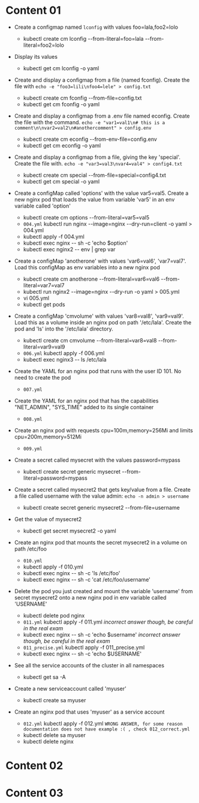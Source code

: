 # Content 01
- Create a configmap named `lconfig` with values foo=lala,foo2=lolo
    - kubectl create cm lconfig --from-literal=foo=lala --from-literal=foo2=lolo
- Display its values
    - kubectl get cm lconfig -o yaml
- Create and display a configmap from a file (named fconfig). Create the file with `echo -e "foo3=lili\nfoo4=lele" > config.txt`
    - kubectl create cm fconfig --from-file=config.txt
    - kubectl get cm fconfig -o yaml 
- Create and display a configmap from a .env file named econfig. Create the file with the command. `echo -e "var1=val1\n# this is a comment\n\nvar2=val2\n#anothercomment" > config.env`
    - kubectl create cm econfig --from-env-file=config.env
    - kubectl get cm econfig -o yaml

- Create and display a configmap from a file, giving the key 'special'. Create the file with. `echo -e "var3=val3\nvar4=val4" > config4.txt`
    - kubectl create cm special --from-file=special=config4.txt
    - kubectl get cm special -o yaml

- Create a configMap called 'options' with the value var5=val5. Create a new nginx pod that loads the value from variable 'var5' in an env variable called 'option'
    - kubectl create cm options --from-literal=var5=val5
    - `004.yml` kubectl run nginx --image=nginx --dry-run=client -o yaml > 004.yml
    - kubectl apply -f 004.yml
    - kubectl exec nginx -- sh -c 'echo $option'
    - kubectl exec nginx2 -- env | grep var

- Create a configMap 'anotherone' with values 'var6=val6', 'var7=val7'. Load this configMap as env variables into a new nginx pod
    - kubectl create cm anotherone --from-literal=var6=val6 --from-literal=var7=val7
    - kubectl run nginx2 --image=nginx --dry-run -o yaml > 005.yml          
    - vi 005.yml
    - kubectl get pods

- Create a configMap 'cmvolume' with values 'var8=val8', 'var9=val9'. Load this as a volume inside an nginx pod on path '/etc/lala'. Create the pod and 'ls' into the '/etc/lala' directory. 
    - kubectl create cm cmvolume --from-literal=var8=val8 --from-literal=var9=val9
    - `006.yml` kubectl apply -f 006.yml 
    -  kubectl exec nginx3 -- ls /etc/lala

- Create the YAML for an nginx pod that runs with the user ID 101. No need to create the pod
    - `007.yml`

- Create the YAML for an nginx pod that has the capabilities "NET_ADMIN", "SYS_TIME" added to its single container
    - `008.yml`


- Create an nginx pod with requests cpu=100m,memory=256Mi and limits cpu=200m,memory=512Mi
    - `009.yml`

- Create a secret called mysecret with the values password=mypass
    - kubectl create secret generic mysecret --from-literal=password=mypass

- Create a secret called mysecret2 that gets key/value from a file. Create a file called username with the value admin: `echo -n admin > username`
    - kubectl create secret generic mysecret2 --from-file=username
- Get the value of mysecret2
    - kubectl get secret mysecret2 -o yaml 
- Create an nginx pod that mounts the secret mysecret2 in a volume on path /etc/foo
    - `010.yml`
    - kubectl apply -f 010.yml 
    - kubectl exec nginx -- sh -c 'ls /etc/foo'
    - kubectl exec nginx -- sh -c 'cat /etc/foo/username'

- Delete the pod you just created and mount the variable 'username' from secret mysecret2 onto a new nginx pod in env variable called 'USERNAME'
    - kubectl delete pod nginx
    - `011.yml` kubectl apply -f 011.yml *incorrect answer though, be careful in the real exam*
    - kubectl exec nginx -- sh -c 'echo $username'  *incorrect answer though, be careful in the real exam*
    - `011_precise.yml` kubectl apply -f 011_precise.yml
    - kubectl exec nginx -- sh -c 'echo $USERNAME'


- See all the service accounts of the cluster in all namespaces
    - kubectl get sa -A

- Create a new serviceaccount called 'myuser'
    - kubectl create sa myuser
    
- Create an nginx pod that uses 'myuser' as a service account
    - `012.yml` kubectl apply -f 012.yml `WRONG ANSWER, for some reason documentation does not have example :( , check 012_correct.yml`
    - kubectl delete sa myuser
    - kubectl delete nginx

# Content 02


# Content 03
